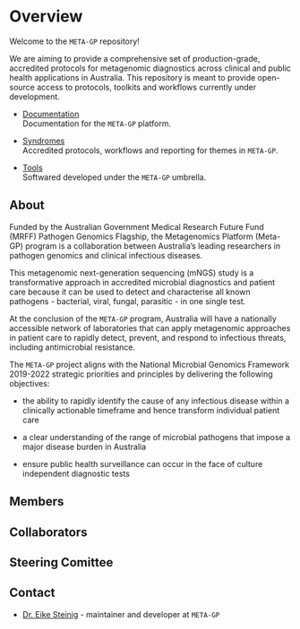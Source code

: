 # Overview

Welcome to the `META-GP` repository! 

We are aiming to provide a comprehensive set of production-grade, accredited protocols for metagenomic diagnostics 
across clinical and public health applications in Australia. This repository is meant to provide open-source access to protocols, toolkits and workflows currently under 
development. 

* [Documentation](meta-gp/index.md)  
Documentation for the `META-GP` platform.

* [Syndromes](syndromes/index.md)  
Accredited protocols, workflows and reporting for themes in `META-GP`.

* [Tools](tools/index.md)  
Softwared developed under the `META-GP` umbrella.

## About

Funded by the Australian Government Medical Research Future Fund (MRFF) Pathogen Genomics Flagship, the Metagenomics Platform (Meta-GP) program is a collaboration between Australia’s leading researchers in pathogen genomics and clinical infectious diseases.

This metagenomic next-generation sequencing (mNGS) study is a transformative approach in accredited microbial diagnostics and patient care because it can be used to detect and characterise all known pathogens - bacterial, viral, fungal, parasitic - in one single test.

At the conclusion of the `META-GP` program, Australia will have a nationally accessible network of laboratories that can apply metagenomic approaches in patient care to rapidly detect, prevent, and respond to infectious threats, including antimicrobial resistance.

The `META-GP` project aligns with the National Microbial Genomics Framework 2019-2022 strategic priorities and principles by delivering the following objectives:

* the ability to rapidly identify the cause of any infectious disease within a clinically actionable timeframe and hence transform individual patient care

* a clear understanding of the range of microbial pathogens that impose a major disease burden in Australia

* ensure public health surveillance can occur in the face of culture independent diagnostic tests 


## Members

## Collaborators

## Steering Comittee



## Contact

* [Dr. Eike Steinig](https://github.com/esteinig) - maintainer and developer at `META-GP`